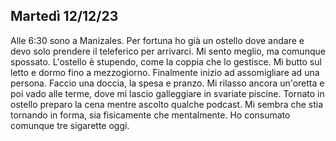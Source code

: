 ## Martedì 12/12/23

Alle 6:30 sono a Manizales. Per fortuna ho già un ostello dove andare e devo solo prendere il teleferico per arrivarci. Mi sento meglio, ma comunque spossato. L'ostello è stupendo, come la coppia che lo gestisce. Mi butto sul letto e dormo fino a mezzogiorno. Finalmente inizio ad assomigliare ad una persona. Faccio una doccia, la spesa e pranzo. Mi rilasso ancora un'oretta e poi vado alle terme, dove mi lascio galleggiare in svariate piscine. Tornato in ostello preparo la cena mentre ascolto qualche podcast. Mi sembra che stia tornando in forma, sia fisicamente che mentalmente. Ho consumato comunque tre sigarette oggi.

